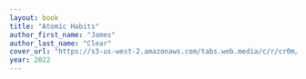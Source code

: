 ```yaml
---
layout: book
title: "Atomic Habits"
author_first_name: "James"
author_last_name: "Clear"
cover_url: "https://s3-us-west-2.amazonaws.com/tabs.web.media/c/r/cr0m/cr0m-square-orig.jpg"
year: 2022
---
```

